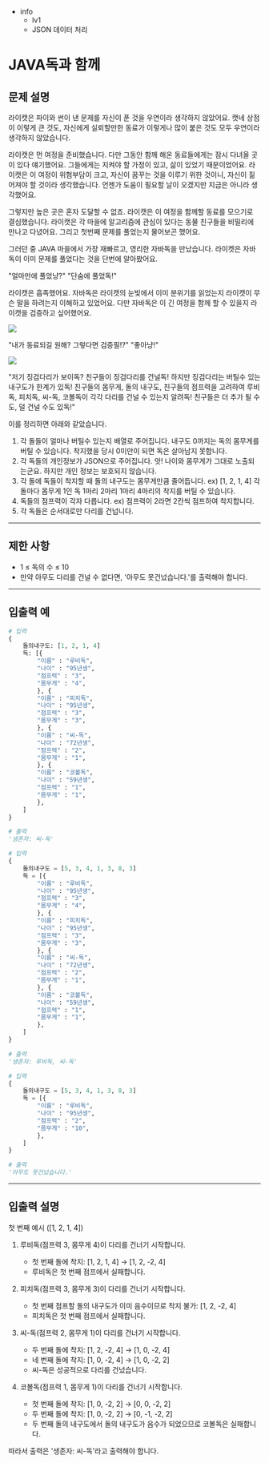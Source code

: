 - info
    - lv1
    - JSON 데이터 처리

# JAVA독과 함께
## 문제 설명
라이캣은 파이와 썬이 낸 문제를 자신이 푼 것을 우연이라 생각하지 않았어요. 캣네 상점이 이렇게 큰 것도, 자신에게 실뢰할만한 동료가 이렇게나 많이 붙은 것도 모두 우연이라 생각하지 않았습니다.

라이캣은 먼 여정을 준비했습니다. 다만 그동안 함께 해온 동료들에게는 잠시 다녀올 곳이 있다 얘기했어요. 그들에게는 지켜야 할 가정이 있고, 삶이 있었기 때문이었어요. 라이캣은 이 여정이 위험부담이 크고, 자신이 꿈꾸는 것을 이루기 위한 것이니, 자신이 짊어져야 할 것이라 생각했습니다. 언젠가 도움이 필요할 날이 오겠지만 지금은 아니라 생각했어요.

그렇지만 높은 곳은 혼자 도달할 수 없죠. 라이캣은 이 여정을 함께할 동료를 모으기로 결심했습니다. 라이캣은 각 마을에 알고리즘에 관심이 있다는 동물 친구들을 비밀리에 만나고 다녔어요. 그리고 첫번째 문제를 풀었는지 물어보곤 했어요.

그러던 중 JAVA 마을에서 가장 재빠르고, 영리한 자바독을 만났습니다. 라이켓은 자바독이 이미 문제를 풀었다는 것을 단번에 알아봤어요.

"얼마만에 풀었냥?"
"단숨에 풀었독!"

라이캣은 흡족했어요. 자바독은 라이캣의 눈빛에서 이미 분위기를 읽었는지 라이캣이 무슨 말을 하려는지 이해하고 있었어요. 다만 자바독은 이 긴 여정을 함께 할 수 있을지 라이캣을 검증하고 싶어했어요.

![](./2-2.png)

"내가 동료되길 원해? 그렇다면 검증필!?"
"좋아냥!"

![](./2-3.png)

"저기 징검다리가 보이독? 친구들이 징검다리를 건널독! 하지만 징검다리는 버틸수 있는 내구도가 한계가 있독! 친구들의 몸무게, 돌의 내구도, 친구들의 점프력을 고려하여 루비독, 피치독, 씨-독, 코볼독이 각각 다리를 건널 수 있는지 알려독! 친구들은 더 추가 될 수도, 덜 건널 수도 있독!"

이를 정리하면 아래와 같았습니다.

1. 각 돌들이 얼마나 버틸수 있는지 배열로 주어집니다. 내구도 0까지는 독의 몸무게를 버틸 수 있습니다. 착지했을 당시 0미만이 되면 독은 살아남지 못합니다.
2. 각 독들의 개인정보가 JSON으로 주어집니다. 앗! 나이와 몸무게가 그대로 노출되는군요. 하지만 개인 정보는 보호되지 않습니다.
3. 각 돌에 독들이 착지할 때 돌의 내구도는 몸무게만큼 줄어듭니다.
    ex) [1, 2, 1, 4] 각 돌마다 몸무게 1인 독 1마리 2마리 1마리 4마리의 착지를 버틸 수 있습니다.
4. 독들의 점프력이 각자 다릅니다. 
    ex) 점프력이 2라면 2칸씩 점프하여 착지합니다.
5. 각 독들은 순서대로만 다리를 건넙니다.


---

## 제한 사항

- 1 ≤ 독의 수 ≤ 10
- 만약 아무도 다리를 건널 수 없다면, '아무도 못건넜습니다.'를 출력해야 합니다.

---

## 입출력 예

```python
# 입력
{
    돌의내구도: [1, 2, 1, 4]
    독: [{
        "이름" : "루비독",
        "나이" : "95년생",
        "점프력" : "3",
        "몸무게" : "4",
        }, {
        "이름" : "피치독",
        "나이" : "95년생",
        "점프력" : "3",
        "몸무게" : "3",
        }, {
        "이름" : "씨-독",
        "나이" : "72년생",
        "점프력" : "2",
        "몸무게" : "1",
        }, {
        "이름" : "코볼독",
        "나이" : "59년생",
        "점프력" : "1",
        "몸무게" : "1",
        },
    ]
}

# 출력
'생존자: 씨-독'

# 입력
{
    돌의내구도 = [5, 3, 4, 1, 3, 8, 3]
    독 = [{
        "이름" : "루비독",
        "나이" : "95년생",
        "점프력" : "3",
        "몸무게" : "4",
        }, {
        "이름" : "피치독",
        "나이" : "95년생",
        "점프력" : "3",
        "몸무게" : "3",
        }, {
        "이름" : "씨-독",
        "나이" : "72년생",
        "점프력" : "2",
        "몸무게" : "1",
        }, {
        "이름" : "코볼독",
        "나이" : "59년생",
        "점프력" : "1",
        "몸무게" : "1",
        },
    ]
}

# 출력
'생존자: 루비독, 씨-독'

# 입력
{
    돌의내구도 = [5, 3, 4, 1, 3, 8, 3]
    독 = [{
        "이름" : "루비독",
        "나이" : "95년생",
        "점프력" : "2",
        "몸무게" : "10",
        },
    ]
}

# 출력
'아무도 못건넜습니다.'
```

---

## 입출력 설명
첫 번째 예시 ([1, 2, 1, 4])

1. 루비독(점프력 3, 몸무게 4)이 다리를 건너기 시작합니다.
   - 첫 번째 돌에 착지: [1, 2, 1, 4] → [1, 2, -2, 4]
   - 루비독은 첫 번째 점프에서 실패합니다.

2. 피치독(점프력 3, 몸무게 3)이 다리를 건너기 시작합니다.
   - 첫 번째 점프할 돌의 내구도가 이미 음수이므로 착지 불가: [1, 2, -2, 4]
   - 피치독은 첫 번째 점프에서 실패합니다.

3. 씨-독(점프력 2, 몸무게 1)이 다리를 건너기 시작합니다.
   - 두 번째 돌에 착지: [1, 2, -2, 4] → [1, 0, -2, 4]
   - 네 번째 돌에 착지: [1, 0, -2, 4] → [1, 0, -2, 2]
   - 씨-독은 성공적으로 다리를 건넜습니다.

4. 코볼독(점프력 1, 몸무게 1)이 다리를 건너기 시작합니다.
   - 첫 번째 돌에 착지: [1, 0, -2, 2] → [0, 0, -2, 2]
   - 두 번째 돌에 착지: [1, 0, -2, 2] → [0, -1, -2, 2]
   - 두 번째 돌의 내구도에서 돌의 내구도가 음수가 되었으므로 코볼독은 실패합니다.

따라서 출력은 '생존자: 씨-독'라고 출력해야 합니다.
